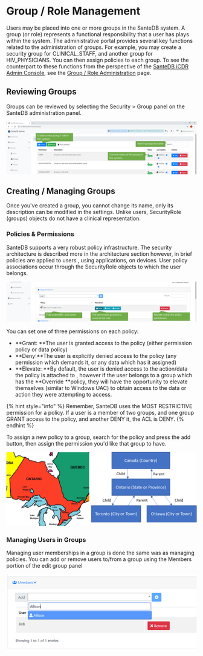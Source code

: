 # Group / Role Management

Users may be placed into one or more groups in the SanteDB system. A group (or role) represents a functional responsibility that a user has plays within the system. The administrative portal provides several key functions related to the administration of groups. For example, you may create a security group for CLINICAL_STAFF, and another group for HIV_PHYSICIANS. You can then assign policies to each group. To see the counterpart to these functions from the perspective of the [SanteDB iCDR Admin Console](../host-administration/santedb-icdr-admin-console/), see the [Group / Role Administration](../host-administration/santedb-icdr-admin-console/group-role-management.md) page.

## Reviewing Groups

Groups can be reviewed by selecting the Security > Group panel on the SanteDB administration panel.

![](<../../../.gitbook/assets/image (30).png>)

## Creating / Managing Groups

Once you've created a group, you cannot change its name, only its description can be modified in the settings. Unlike users, SecurityRole (groups) objects do not have a clinical representation.

### Policies & Permissions

SanteDB supports a very robust policy infrastructure. The security architecture is described more in the architecture section however, in brief policies are applied to users , using applications, on devices. User policy associations occur through  the SecurityRole objects to which the user belongs.

![](<../../../.gitbook/assets/image (131).png>)

You can set one of three permissions on each policy:

* **Grant: **The user is granted access to the policy (either permission policy or data policy) 
* **Deny:**The user is explicitly denied access to the policy (any permission which demands it, or any data which has it assigned)
* **Elevate: **By default, the user is denied access to the action/data the policy is attached to , however if the user belongs to a group which has the **Override **policy, they will have the opportunity to elevate themselves (similar to Windows UAC) to obtain access to the data or action they were attempting to access.

{% hint style="info" %}
Remember, SanteDB uses the MOST RESTRICTIVE permission for a policy. If a user is a member of two groups, and one group GRANT access to the policy, and another DENY it, the ACL is DENY.
{% endhint %}

To assign a new policy to a group, search for the policy and press the add button, then assign the permission you'd like that group to have.

![](<../../../.gitbook/assets/image (25).png>)

### Managing Users in Groups

Managing user memberships in a group is done the same was as managing policies. You can add or remove users to/from a group using the Members portion of the edit group panel

![](<../../../.gitbook/assets/image (98).png>)

